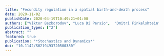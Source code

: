 ```yaml
---
title: "Fecundity regulation in a spatial birth-and-death process"
date: 2020-11-02
publishDate: 2020-04-19T10:49:21+01:00
authors: ["Viktor Bezborodov", "Luca Di Persio",  "Dmitri Finkelshtein", "Yuri Kondratiev", "Oleksandr Kutoviy"]
publication_types: ["2"]
abstract: ""
featured: true
publication: "*Stochastics and Dynamics*"
doi: "10.1142/S0219493720500380"
---
```


